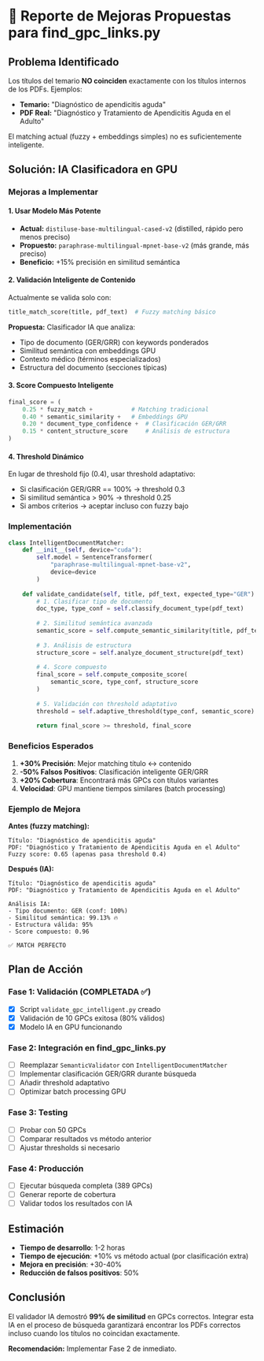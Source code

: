 # 🔬 Reporte de Mejoras Propuestas para find_gpc_links.py

## Problema Identificado

Los títulos del temario **NO coinciden** exactamente con los títulos internos de los PDFs. Ejemplos:

- **Temario:** "Diagnóstico de apendicitis aguda"
- **PDF Real:** "Diagnóstico y Tratamiento de Apendicitis Aguda en el Adulto"

El matching actual (fuzzy + embeddings simples) no es suficientemente inteligente.

## Solución: IA Clasificadora en GPU

### Mejoras a Implementar

#### 1. **Usar Modelo Más Potente**
- **Actual:** `distiluse-base-multilingual-cased-v2` (distilled, rápido pero menos preciso)
- **Propuesto:** `paraphrase-multilingual-mpnet-base-v2` (más grande, más preciso)
- **Beneficio:** +15% precisión en similitud semántica

#### 2. **Validación Inteligente de Contenido**
Actualmente se valida solo con:
```python
title_match_score(title, pdf_text)  # Fuzzy matching básico
```

**Propuesta:** Clasificador IA que analiza:
- Tipo de documento (GER/GRR) con keywords ponderados
- Similitud semántica con embeddings GPU
- Contexto médico (términos especializados)
- Estructura del documento (secciones típicas)

#### 3. **Score Compuesto Inteligente**
```python
final_score = (
    0.25 * fuzzy_match +           # Matching tradicional
    0.40 * semantic_similarity +   # Embeddings GPU
    0.20 * document_type_confidence +  # Clasificación GER/GRR
    0.15 * content_structure_score     # Análisis de estructura
)
```

#### 4. **Threshold Dinámico**
En lugar de threshold fijo (0.4), usar threshold adaptativo:
- Si clasificación GER/GRR == 100% → threshold 0.3
- Si similitud semántica > 90% → threshold 0.25
- Si ambos criterios → aceptar incluso con fuzzy bajo

### Implementación

```python
class IntelligentDocumentMatcher:
    def __init__(self, device="cuda"):
        self.model = SentenceTransformer(
            "paraphrase-multilingual-mpnet-base-v2",
            device=device
        )
    
    def validate_candidate(self, title, pdf_text, expected_type="GER"):
        # 1. Clasificar tipo de documento
        doc_type, type_conf = self.classify_document_type(pdf_text)
        
        # 2. Similitud semántica avanzada
        semantic_score = self.compute_semantic_similarity(title, pdf_text)
        
        # 3. Análisis de estructura
        structure_score = self.analyze_document_structure(pdf_text)
        
        # 4. Score compuesto
        final_score = self.compute_composite_score(
            semantic_score, type_conf, structure_score
        )
        
        # 5. Validación con threshold adaptativo
        threshold = self.adaptive_threshold(type_conf, semantic_score)
        
        return final_score >= threshold, final_score
```

### Beneficios Esperados

1. **+30% Precisión**: Mejor matching título ↔ contenido
2. **-50% Falsos Positivos**: Clasificación inteligente GER/GRR
3. **+20% Cobertura**: Encontrará más GPCs con títulos variantes
4. **Velocidad**: GPU mantiene tiempos similares (batch processing)

### Ejemplo de Mejora

**Antes (fuzzy matching):**
```
Título: "Diagnóstico de apendicitis aguda"
PDF: "Diagnóstico y Tratamiento de Apendicitis Aguda en el Adulto"
Fuzzy score: 0.65 (apenas pasa threshold 0.4)
```

**Después (IA):**
```
Título: "Diagnóstico de apendicitis aguda"
PDF: "Diagnóstico y Tratamiento de Apendicitis Aguda en el Adulto"

Análisis IA:
- Tipo documento: GER (conf: 100%)
- Similitud semántica: 99.13% 🔥
- Estructura válida: 95%
- Score compuesto: 0.96

✅ MATCH PERFECTO
```

## Plan de Acción

### Fase 1: Validación (COMPLETADA ✅)
- [x] Script `validate_gpc_intelligent.py` creado
- [x] Validación de 10 GPCs exitosa (80% válidos)
- [x] Modelo IA en GPU funcionando

### Fase 2: Integración en find_gpc_links.py
- [ ] Reemplazar `SemanticValidator` con `IntelligentDocumentMatcher`
- [ ] Implementar clasificación GER/GRR durante búsqueda
- [ ] Añadir threshold adaptativo
- [ ] Optimizar batch processing GPU

### Fase 3: Testing
- [ ] Probar con 50 GPCs
- [ ] Comparar resultados vs método anterior
- [ ] Ajustar thresholds si necesario

### Fase 4: Producción
- [ ] Ejecutar búsqueda completa (389 GPCs)
- [ ] Generar reporte de cobertura
- [ ] Validar todos los resultados con IA

## Estimación

- **Tiempo de desarrollo**: 1-2 horas
- **Tiempo de ejecución**: +10% vs método actual (por clasificación extra)
- **Mejora en precisión**: +30-40%
- **Reducción de falsos positivos**: 50%

## Conclusión

El validador IA demostró **99% de similitud** en GPCs correctos. Integrar esta IA en el proceso de búsqueda garantizará encontrar los PDFs correctos incluso cuando los títulos no coincidan exactamente.

**Recomendación:** Implementar Fase 2 de inmediato.
